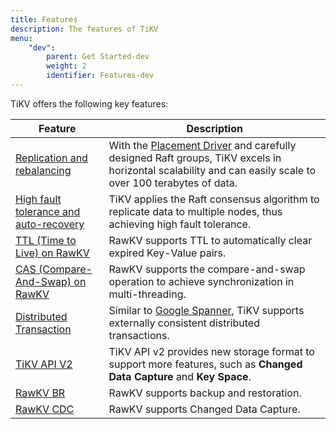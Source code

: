 ```yaml
---
title: Features
description: The features of TiKV
menu:
    "dev":
        parent: Get Started-dev
        weight: 2
        identifier: Features-dev
---
```


TiKV offers the following key features:

| Feature                                                       | Description                                                                                                                                                                                                 |
| ------------------------------------------------------------- | ----------------------------------------------------------------------------------------------------------------------------------------------------------------------------------------------------------- |
| [Replication and rebalancing](../replication-and-rebalancing) | With the [Placement Driver](/docs/3.0/concepts/architecture#placement-driver) and carefully designed Raft groups, TiKV excels in horizontal scalability and can easily scale to over 100 terabytes of data. |
| [High fault tolerance and auto-recovery](../fault-tolerance)  | TiKV applies the Raft consensus algorithm to replicate data to multiple nodes, thus achieving high fault tolerance.                                                                                         |
| [TTL (Time to Live) on RawKV](../ttl)                         | RawKV supports TTL to automatically clear expired Key-Value pairs.                                                                                                                                          |
| [CAS (Compare-And-Swap) on RawKV](../cas)                     | RawKV supports the compare-and-swap operation to achieve synchronization in multi-threading.                                                                                                                |
| [Distributed Transaction](../distributed-transaction)         | Similar to [Google Spanner](https://ai.google/research/pubs/pub39966), TiKV supports externally consistent distributed transactions.                                                                        |
| [TiKV API V2](../api-v2)                                      | TiKV API v2 provides new storage format to support more features, such as **Changed Data Capture** and **Key Space**.                                                                                        |
| [RawKV BR](../backup-restore)                                 | RawKV supports backup and restoration.                                                                                                                                                                      |
| [RawKV CDC](../cdc/cdc)                                       | RawKV supports Changed Data Capture.                                                                                                                                                                        |
